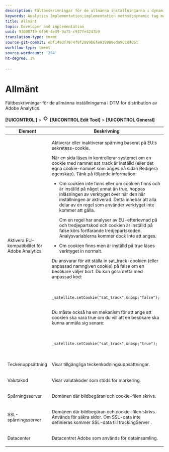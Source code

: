 ```yaml
---
description: Fältbeskrivningar för de allmänna inställningarna i dynamisk tagghanterare för distribution av Adobe Analytics.
keywords: Analytics Implementation;implementation method;dynamic tag management;dtm;general settings;eu compliance;character set;currency code;tracking server;ssl tracking server
title: Allmänt
topic: Developer and implementation
uuid: 93008719-6fb6-4e39-9a75-c937fe3247b9
translation-type: tm+mt
source-git-commit: ebf149df7974f9f2889b6fe938088eda90c84051
workflow-type: tm+mt
source-wordcount: '284'
ht-degree: 1%

---
```



# Allmänt

Fältbeskrivningar för de allmänna inställningarna i DTM för distribution av Adobe Analytics.

**[!UICONTROL <Property>]** > ![](assets/settings_gear.png) **[!UICONTROL Edit Tool]** > **[!UICONTROL General]**

<table id="table_DD8DA303698041D296DD5DB080AF7971"> 
 <thead> 
  <tr> 
   <th colname="col1" class="entry"> Element </th> 
   <th colname="col2" class="entry"> Beskrivning </th> 
  </tr> 
 </thead>
 <tbody> 
  <tr> 
   <td colname="col1"> <p>Aktivera EU-kompatibilitet för <span class="keyword"> Adobe Analytics </span> </p> </td> 
   <td colname="col2"> <p> Aktiverar eller inaktiverar spårning baserat på EU:s sekretess-cookie. </p> <p>När en sida läses in kontrollerar systemet om en cookie med namnet <span class="filepath"> sat_track </span> är inställd (eller det egna cookie-namnet som anges på <span class="wintitle"> sidan </span> Redigera egenskap). Tänk på följande information: </p> 
    <ul id="ul_42A6D728F0BC4FBABB0069EFB66DCB01"> 
     <li id="li_227CB14326344AA3980F20C7EACF2AD2"> <p> Om cookien inte finns eller om cookien finns och är inställd på något annat än <span class="term"> </span>true, hoppas inläsningen av verktyget över när den här inställningen är aktiverad. Detta innebär att alla delar av en regel som använder verktyget inte kommer att gälla. </p> <p>Om en regel har analyser av EU-efterlevnad på och tredjepartskod och cookien är inställd på <span class="term"> false </span>körs fortfarande tredjepartskoden. Analysvariablerna kommer dock inte att anges. </p> </li> 
     <li id="li_1E74E02D7E4646ACA86D862A1D3C6679"> Om cookien finns men är inställd på <span class="term"> true </span>läses verktyget in normalt. </li> 
    </ul> <p>Du ansvarar för att ställa in <span class="filepath"> sat_track-cookien </span> (eller anpassad namngiven cookie) på <span class="term"> false </span> om en besökare väljer bort. Du kan göra detta med anpassad kod: </p> <p> 
     <code>
       _satellite.setCookie("sat_track",&amp;nbsp;"false"); 
     </code> </p> <p> Du måste också ha en mekanism för att ange att cookien ska vara <span class="term"> true </span> om du vill att en besökare ska kunna anmäla sig senare: </p> <p> 
     <code>
       _satellite.setCookie("sat_track",&amp;nbsp;"true"); 
     </code> </p> </td> 
  </tr> 
  <tr> 
   <td colname="col1"> <p>Teckenuppsättning </p> </td> 
   <td colname="col2"> <p>Visar tillgängliga teckenkodningsuppsättningar. </p> </td> 
  </tr> 
  <tr> 
   <td colname="col1"> <p>Valutakod </p> </td> 
   <td colname="col2"> <p>Visar valutakoder som stöds för markering. </p> </td> 
  </tr> 
  <tr> 
   <td colname="col1"> <p>Spårningsserver </p> </td> 
   <td colname="col2"> <p>Domänen där bildbegäran och cookie-filen skrivs. </p> </td> 
  </tr> 
  <tr> 
   <td colname="col1"> <p>SSL-spårningsserver </p> </td> 
   <td colname="col2"> <p>Domänen där bildbegäran och cookie-filen skrivs. Används för säkra sidor. Om SSL-data inte definieras kommer SSL-data till <span class="term"> trackingServer </span>. </p> </td> 
  </tr> 
  <tr> 
   <td colname="col1"> <p>Datacenter </p> </td> 
   <td colname="col2"> <p>Datacentret Adobe som används för datainsamling. </p> </td> 
  </tr> 
 </tbody> 
</table>

